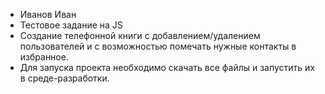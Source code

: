 - Иванов Иван
- Тестовое задание на JS
- Создание телефонной книги с добавлением/удалением пользователей и с возможностью помечать нужные контакты в избранное.
- Для запуска проекта необходимо скачать все файлы и запустить их в среде-разработки.
